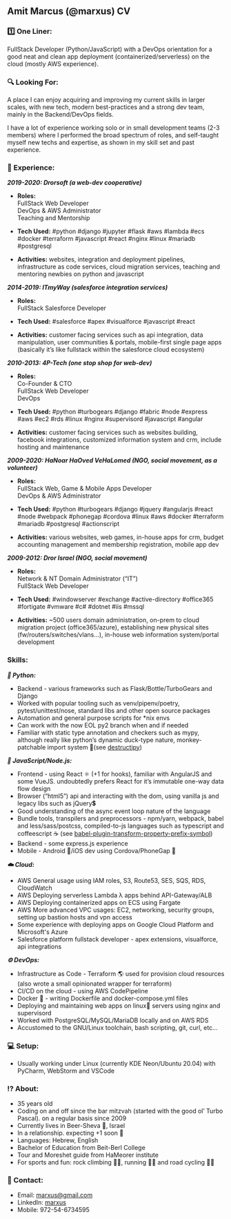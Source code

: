 ## Amit Marcus (@marxus) CV

### 1️⃣ One Liner:

FullStack Developer (Python/JavaScript) with a DevOps orientation for a good neat and clean app deployment (containerized/serverless) on the cloud (mostly AWS experience).

### 🔍 Looking For:

A place I can enjoy acquiring and improving my current skills in larger scales, with new tech, modern best-practices and a strong dev team, mainly in the Backend/DevOps fields.

I have a lot of experience working solo or in small development teams (2-3 members) where I performed the broad spectrum of roles, and self-taught myself new techs and expertise, as shown in my skill set and past experience.

### 💼 Experience:

**_2019-2020: Drorsoft (a web-dev cooperative)_**
*   **Roles:**  
    FullStack Web Developer  
    DevOps & AWS Administrator  
    Teaching and Mentorship

*   **Tech Used:** <tech-used>#python #django #jupyter #flask #aws #lambda #ecs #docker #terraform #javascript #react #nginx #linux #mariadb #postgresql</tech-used>

*   **Activities:** websites, integration and deployment pipelines, infrastructure as code services, cloud migration services, teaching and mentoring newbies on python and javascript

**_2014-2019: ITmyWay (salesforce integration services)_**
*   **Roles:**  
    FullStack Salesforce Developer

*   **Tech Used:** <tech-used>#salesforce #apex #visualforce #javascript #react</tech-used>

*   **Activities:** customer facing services such as api integration, data manipulation, user communities & portals, mobile-first single page apps (basically it’s like fullstack within the salesforce cloud ecosystem)

**_2010-2013: 4P-Tech (one stop shop for web-dev)_**
*   **Roles:**  
    Co-Founder & CTO  
    FullStack Web Developer  
    DevOps

*   **Tech Used:** <tech-used>#python #turbogears #django #fabric #node #express #aws #ec2 #rds #linux #nginx #supervisord #javascript #angular</tech-used>

*   **Activities:** customer facing services such as websites building, facebook integrations, customized information system and crm, include hosting and maintenance

**_2009-2020: HaNoar HaOved VeHaLomed (NGO, social movement, as a volunteer)_**
*   **Roles:**  
    FullStack Web, Game & Mobile Apps Developer  
    DevOps & AWS Administrator

*   **Tech Used:** <tech-used>#python #turbogears #django #jquery #angularjs #react #node #webpack #phonegap #cordova #linux #aws #docker #terraform #mariadb #postgresql #actionscript</tech-used>

*   **Activities:** various websites, web games, in-house apps for crm, budget accounting management and membership registration, mobile app dev

**_2009-2012: Dror Israel (NGO, social movement)_**
*   **Roles:**  
    Network & NT Domain Administrator (“IT”)  
    FullStack Web Developer

*   **Tech Used:** <tech-used>#windowserver #exchange #active-directory #office365 #fortigate #vmware #c# #dotnet #iis #mssql</tech-used>

*   **Activities:** ~500 users domain administration, on-prem to cloud migration project (office365/azure), establishing new physical sites (fw/routers/switches/vlans…), in-house web information system/portal development

### Skills:

**_🐍 Python:_**

*   Backend - various frameworks such as Flask/Bottle/TurboGears and Django
*   Worked with popular tooling such as venv/pipenv/poetry, pytest/unittest/nose, standard libs and other open source packages
*   Automation and general purpose scripts for *nix envs
*   Can work with the now EOL py2 branch when and if needed
*   Familiar with static type annotation and checkers such as mypy, although really like python’s dynamic duck-type nature, monkey-patchable import system 🐒(see [destructipy](https://github.com/marxus/destructipy))

**_📜 JavaScript/Node.js:_**

*   Frontend - using React ⚛️ (+1 for hooks), familiar with AngularJS and some VueJS. undoubtedly prefers React for it’s immutable one-way data flow design
*   Browser (“html5”) api and interacting with the dom, using vanilla js and legacy libs such as jQuery💲
*   Good understanding of the async event loop nature of the language
*   Bundle tools, transpilers and preprocessors - npm/yarn, webpack, babel and less/sass/postcss, compiled-to-js languages such as typescript and coffeescript ☕ (see [babel-plugin-transform-property-prefix-symbol](https://github.com/marxus/babel-plugin-transform-property-prefix-symbol))
*   Backend - some express.js experience
*   Mobile - Android 🤖/iOS dev using Cordova/PhoneGap 📱

**_☁️ Cloud:_**

*   AWS General usage using IAM roles, S3, Route53, SES, SQS, RDS, CloudWatch
*   AWS Deploying serverless Lambda λ apps behind API-Gateway/ALB
*   AWS Deploying containerized apps on ECS using Fargate
*   AWS More advanced VPC usages: EC2, networking, security groups, setting up bastion hosts and vpn access
*   Some experience with deploying apps on Google Cloud Platform and Microsoft's Azure
*   Salesforce platform fullstack developer - apex extensions, visualforce, api integrations

**_⚙️ DevOps:_**

*   Infrastructure as Code - Terraform 🌎 used for provision cloud resources (also wrote a small opinionated wrapper for terraform)
*   CI/CD on the cloud - using AWS CodePipeline
*   Docker 🐳 - writing Dockerfile and docker-compose.yml files
*   Deploying and maintaining web apps on linux🐧 servers using nginx and supervisord
*   Worked with PostgreSQL/MySQL/MariaDB locally and on AWS RDS
*   Accustomed to the GNU/Linux toolchain, bash scripting, git, curl, etc…

### 💻 Setup:

*   Usually working under Linux (currently KDE Neon/Ubuntu 20.04) with PyCharm, WebStorm and VSCode

### ⁉️ About:

*   35 years old
*   Coding on and off since the bar mitzvah (started with the good ol’ Turbo Pascal). on a regular basis since 2009
*   Currently lives in Beer-Sheva 🐪, Israel
*   In a relationship. expecting +1 soon 👶
*   Languages: Hebrew, English
*   Bachelor of Education from Beit-Berl College
*   Tour and Moreshet guide from HaMeorer institute
*   For sports and fun: rock climbing 🧗‍♂️, running 🏃‍♂️ and road cycling 🚴🏿

### 📨 Contact:

*   Email: [marxus@gmail.com](mailto:marxus@gmail.com)
*   LinkedIn: [marxus](https://www.linkedin.com/in/marxus)
*   Mobile: 972-54-6734595

<script>
console.log(document.querySelectorAll('tech-used'))
</script>
